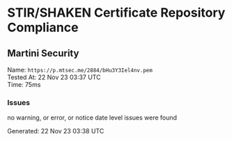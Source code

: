 # STIR/SHAKEN Certificate Repository Compliance

## Martini Security

Name: `https://p.mtsec.me/2884/bHu3Y3Iel4nv.pem`\
Tested At: 22 Nov 23 03:37 UTC\
Time: 75ms

### Issues

no warning, or error, or notice date level issues were found

Generated: 22 Nov 23 03:38 UTC